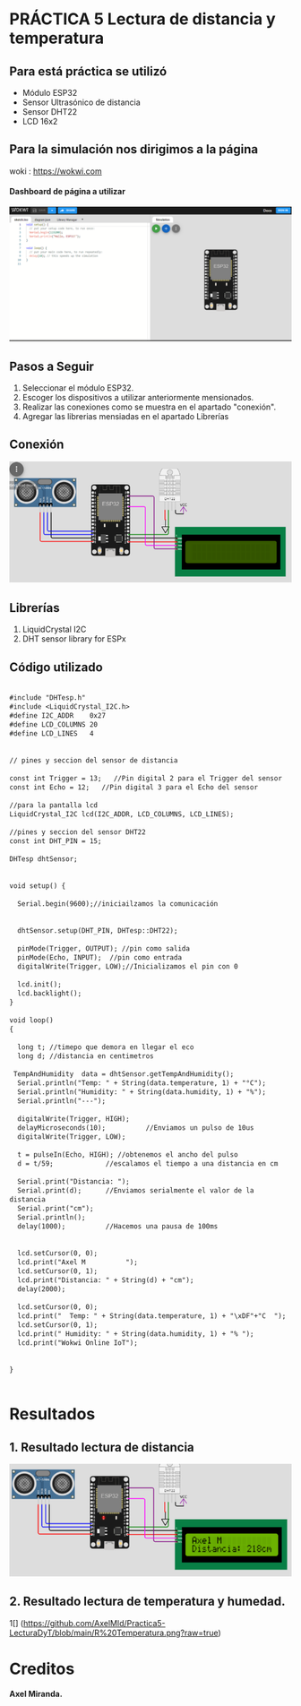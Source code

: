 # **PRÁCTICA 5 Lectura de distancia y temperatura**

## Para está práctica se utilizó 

* Módulo ESP32
* Sensor Ultrasónico de distancia 
* Sensor DHT22
* LCD 16x2

## Para la simulación nos dirigimos a la página  

woki : https://wokwi.com

#### Dashboard de página a utilizar 
![](https://github.com/AxelMld/Practica-3-Sensor-Ultrasonico-/blob/main/dash.png?raw=true)

## Pasos a Seguir 

1. Seleccionar el módulo ESP32.
2. Escoger los dispositivos a utilizar anteriormente mensionados. 
3. Realizar las conexiones como se muestra en el apartado "conexión".
4. Agregar las librerias mensiadas en el apartado Librerías 




## **Conexión**

![](https://github.com/AxelMld/Practica5-LecturaDyT/blob/main/conexiones.png?raw=true)


## **Librerías**
1. LiquidCrystal I2C
2. DHT sensor library for ESPx

## Código utilizado 


```

#include "DHTesp.h"
#include <LiquidCrystal_I2C.h>
#define I2C_ADDR    0x27
#define LCD_COLUMNS 20
#define LCD_LINES   4


// pines y seccion del sensor de distancia 

const int Trigger = 13;   //Pin digital 2 para el Trigger del sensor
const int Echo = 12;   //Pin digital 3 para el Echo del sensor

//para la pantalla lcd
LiquidCrystal_I2C lcd(I2C_ADDR, LCD_COLUMNS, LCD_LINES);

//pines y seccion del sensor DHT22
const int DHT_PIN = 15;

DHTesp dhtSensor;


void setup() {

  Serial.begin(9600);//iniciailzamos la comunicación


  dhtSensor.setup(DHT_PIN, DHTesp::DHT22);
 
  pinMode(Trigger, OUTPUT); //pin como salida
  pinMode(Echo, INPUT);  //pin como entrada
  digitalWrite(Trigger, LOW);//Inicializamos el pin con 0

  lcd.init();
  lcd.backlight();
}

void loop()
{

  long t; //timepo que demora en llegar el eco
  long d; //distancia en centimetros

 TempAndHumidity  data = dhtSensor.getTempAndHumidity();
  Serial.println("Temp: " + String(data.temperature, 1) + "°C");
  Serial.println("Humidity: " + String(data.humidity, 1) + "%");
  Serial.println("---");

  digitalWrite(Trigger, HIGH);
  delayMicroseconds(10);          //Enviamos un pulso de 10us
  digitalWrite(Trigger, LOW);
  
  t = pulseIn(Echo, HIGH); //obtenemos el ancho del pulso
  d = t/59;             //escalamos el tiempo a una distancia en cm
  
  Serial.print("Distancia: ");
  Serial.print(d);      //Enviamos serialmente el valor de la distancia
  Serial.print("cm");
  Serial.println();
  delay(1000);          //Hacemos una pausa de 100ms


  lcd.setCursor(0, 0);
  lcd.print("Axel M          ");
  lcd.setCursor(0, 1);
  lcd.print("Distancia: " + String(d) + "cm");
  delay(2000);

  lcd.setCursor(0, 0);
  lcd.print("  Temp: " + String(data.temperature, 1) + "\xDF"+"C  ");
  lcd.setCursor(0, 1);
  lcd.print(" Humidity: " + String(data.humidity, 1) + "% ");
  lcd.print("Wokwi Online IoT");


}


```


# **Resultados**

## 1. Resultado lectura de distancia  

![](https://github.com/AxelMld/Practica5-LecturaDyT/blob/main/R%20Distancia.png?raw=true)

## 2. Resultado lectura de temperatura y humedad. 

1[] (https://github.com/AxelMld/Practica5-LecturaDyT/blob/main/R%20Temperatura.png?raw=true)


# Creditos 

**Axel Miranda.**

